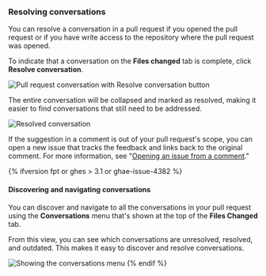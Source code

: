 ### Resolving conversations

You can resolve a conversation in a pull request if you opened the pull request or if you have write access to the repository where the pull request was opened.

To indicate that a conversation on the **Files changed** tab is complete, click **Resolve conversation**.

![Pull request conversation with Resolve conversation button](/assets/images/help/pull_requests/conversation-with-resolve-button.png)

The entire conversation will be collapsed and marked as resolved, making it easier to find conversations that still need to be addressed.

![Resolved conversation](/assets/images/help/pull_requests/resolved-conversation.png)

If the suggestion in a comment is out of your pull request's scope, you can open a new issue that tracks the feedback and links back to the original comment. For more information, see "[Opening an issue from a comment](/github/managing-your-work-on-github/opening-an-issue-from-a-comment)."

{% ifversion fpt or ghes > 3.1 or ghae-issue-4382 %}

#### Discovering and navigating conversations

You can discover and navigate to all the conversations in your pull request using the **Conversations** menu that's shown at the top of the **Files Changed** tab.

From this view, you can see which conversations are unresolved, resolved, and outdated. This makes it easy to discover and resolve conversations.

![Showing the conversations menu](/assets/images/help/pull_requests/conversations-menu.png)
{% endif %}
